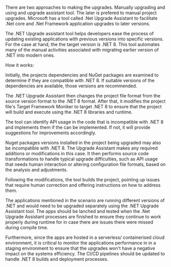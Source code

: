 There are two approaches to making the upgrades. Manually upgrading and using and upgrade assistant tool. The later is prefered to manual project upgrades. Microsoft has a tool called .Net Upgrade Assistant to facilitate .Net core and .Net Framework application upgrades to later versions.  

The .NET Upgrade assistant tool helps developers ease the process of updating existing applications with previous versions into specific versions. For the case at hand, the the target version is .NET 8. This tool automates many of the manual activities associated with migrating  earlier version of .NET into modern ones.

How it works:

Initially, the projects dependencies and NuGet packages are examined to determine if they are compatible with .NET 8. If suitable versions of the dependencies are available, those versions are recommended.

The .NET Upgrade Assistant then changes the project file format from the source version format to the .NET 8 format. After that, it modifies the project file's Target Framework Moniker to target .NET 8 to ensure that the project will build and execute using the .NET 8 libraries and runtime.

The tool can identify API usage in the code that is incompatible with .NET 8 and implements them if the can be implemented. If not, it will provide suggestions for improvements accordingly.

Nuget packages versions installed in the project being upgraded may also be incompatible with .NET 8. The Upgrade Assistant makes any required additions or modifications in this case. It then performs source code transformations to handle typical upgrade difficulties, such as API usage that needs human interaction or altering configuration file formats, based on the analysis and adjustments.

Following the modifications, the tool builds the project, pointing up issues that require human correction and offering instructions on how to address them.

The applications mentioned in the scenario are running different versions of .NET and would need to be upgraded separately using the .NET Upgrade Assistant tool. The apps should be lanched and tested when the .Net Upgrade Assistant processes are finished to ensure they continue to work properly during runtime for in case there are issues there were missed during compile time.

Furthermore, since the apps are hosted in a serverless/ containerised cloud environment, it is critical to monitor the applications performance in in a staging environment to ensure that the upgrades won't have a negative impact on the systems efficiency. The CI/CD pipelines should be updated to handle .NET 8 builds and deployment processes. 